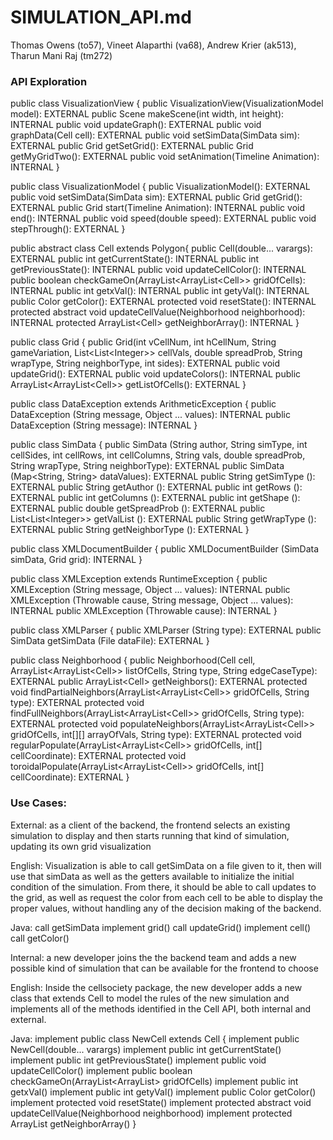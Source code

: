 # SIMULATION_API.md

Thomas Owens (to57), Vineet Alaparthi (va68), Andrew Krier (ak513), Tharun Mani Raj (tm272) 

### API Exploration

public class VisualizationView { 
    public VisualizationView(VisualizationModel model): EXTERNAL
    public Scene makeScene(int width, int height): INTERNAL
    public void updateGraph(): EXTERNAL
    public void graphData(Cell cell): EXTERNAL
    public void setSimData(SimData sim): EXTERNAL
    public Grid getSetGrid(): EXTERNAL
    public Grid getMyGridTwo(): EXTERNAL
    public void setAnimation(Timeline Animation): INTERNAL
}

public class VisualizationModel { 
    public VisualizationModel(): EXTERNAL
    public void setSimData(SimData sim): EXTERNAL
    public Grid getGrid(): EXTERNAL
    public Grid start(Timeline Animation): INTERNAL
    public void end(): INTERNAL
    public void speed(double speed): EXTERNAL
    public void stepThrough(): EXTERNAL
}

public abstract class Cell extends Polygon{ 
    public Cell(double... varargs): EXTERNAL
    public int getCurrentState(): INTERNAL
    public int getPreviousState(): INTERNAL
    public void updateCellColor(): INTERNAL
    public boolean checkGameOn(ArrayList<ArrayList<Cell\>> gridOfCells): INTERNAL
    public int getxVal(): INTERNAL
    public int getyVal(): INTERNAL
    public Color getColor(): EXTERNAL
    protected void resetState(): INTERNAL
    protected  abstract void updateCellValue(Neighborhood neighborhood): INTERNAL
    protected ArrayList<Cell\> getNeighborArray(): INTERNAL
}

public class Grid { 
    public Grid(int vCellNum, int hCellNum, String gameVariation,      List<List<Integer\>> cellVals, double spreadProb, String wrapType, String neighborType, int sides): EXTERNAL 
    public void updateGrid(): EXTERNAL
    public void updateColors(): INTERNAL
    public ArrayList<ArrayList<Cell\>> getListOfCells(): EXTERNAL
}

public class DataException extends ArithmeticException { 
    public DataException (String message, Object ... values): INTERNAL
    public DataException (String message): INTERNAL
}

public class SimData { 
    public SimData (String author, String simType, int cellSides, int cellRows, int cellColumns, String vals, double spreadProb, String wrapType, String neighborType): EXTERNAL
    public SimData (Map<String, String> dataValues): EXTERNAL
    public String getSimType (): EXTERNAL
    public String getAuthor (): EXTERNAL
    public int getRows (): EXTERNAL
    public int getColumns (): EXTERNAL
    public int getShape (): EXTERNAL
    public double getSpreadProb (): EXTERNAL
    public List<List<Integer\>> getValList (): EXTERNAL
    public String getWrapType (): EXTERNAL
    public String getNeighborType (): EXTERNAL
}

public class XMLDocumentBuilder { 
    public XMLDocumentBuilder (SimData simData, Grid grid): INTERNAL
}

public class XMLException extends RuntimeException { 
    public XMLException (String message, Object ... values): INTERNAL
    public XMLException (Throwable cause, String message, Object ... values): INTERNAL
    public XMLException (Throwable cause): INTERNAL
}

public class XMLParser { 
    public XMLParser (String type): EXTERNAL
    public SimData getSimData (File dataFile): EXTERNAL 
}

public class Neighborhood { 
    public Neighborhood(Cell cell, ArrayList<ArrayList<Cell\>> listOfCells, String type, String edgeCaseType): EXTERNAL
    public ArrayList<Cell\> getNeighbors(): EXTERNAL
    protected void findPartialNeighbors(ArrayList<ArrayList<Cell\>> gridOfCells, String type): EXTERNAL
    protected void findFullNeighbors(ArrayList<ArrayList<Cell\>> gridOfCells, String type): EXTERNAL
    protected void populateNeighbors(ArrayList<ArrayList<Cell\>> gridOfCells, int[][] arrayOfVals, String type): EXTERNAL
    protected void regularPopulate(ArrayList<ArrayList<Cell\>> gridOfCells, int[] cellCoordinate): EXTERNAL
    protected void toroidalPopulate(ArrayList<ArrayList<Cell\>> gridOfCells, int[] cellCoordinate): EXTERNAL
}

### Use Cases:

External: as a client of the backend, the frontend selects an existing simulation to display and then starts running that kind of simulation, updating its own grid visualization

English:
Visualization is able to call getSimData on a file given to it, then will use that simData as well as the getters available to initialize the initial condition of the simulation. From there, it should be able to call updates to the grid, as well as request the color from each cell to be able to display the proper values, without handling any of the decision making of the backend. 

Java:
call getSimData
implement grid()
call updateGrid()
implement cell()
call getColor()


Internal: a new developer joins the the backend team and adds a new possible kind of simulation that can be available for the frontend to choose

English: 
Inside the cellsociety package, the new developer adds a new class that extends Cell to model the rules of the new simulation and implements all of the methods identified in the Cell API, both internal and external.

Java: 
implement public class NewCell extends Cell {
implement public NewCell(double... varargs)
implement public int getCurrentState()
implement public int getPreviousState()
implement public void updateCellColor()
implement public boolean checkGameOn(ArrayList<ArrayList<Cell>> gridOfCells)
implement public int getxVal()
implement public int getyVal()
implement public Color getColor()
implement protected void resetState()
implement protected abstract void updateCellValue(Neighborhood neighborhood)
implement protected ArrayList<Cell> getNeighborArray()
}

[//]: # (https://hackmd.io/@b7D19V2FSWulY5D11map5w/ryA9yHQQL)
